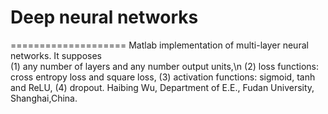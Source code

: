 # Deep neural networks
====================
Matlab implementation of multi-layer neural networks. It supposes<br />
(1) any number of layers and any number output units,\n
(2) loss functions: cross entropy loss and square loss,
(3) activation functions: sigmoid, tanh and ReLU,
(4) dropout.
Haibing Wu, Department of E.E., Fudan University, Shanghai,China.
